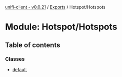 [unifi-client - v0.0.21](../README.md) / [Exports](../modules.md) / Hotspot/Hotspots

# Module: Hotspot/Hotspots

## Table of contents

### Classes

- [default](../classes/hotspot_hotspots.default.md)

